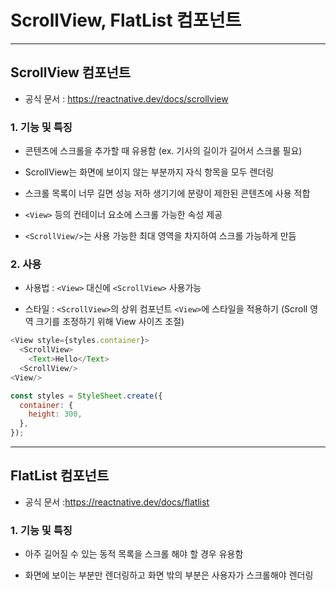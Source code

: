 # ScrollView, FlatList 컴포넌트

---

## ScrollView 컴포넌트

- 공식 문서 : https://reactnative.dev/docs/scrollview

### 1. 기능 및 특징

- 콘텐츠에 스크롤을 추가할 때 유용함 (ex. 기사의 길이가 길어서 스크롤 필요)

- ScrollView는 화면에 보이지 않는 부분까지 자식 항목을 모두 렌더링

- 스크롤 목록이 너무 길면 성능 저하 생기기에 분량이 제한된 콘텐츠에 사용 적합

- `<View>` 등의 컨테이너 요소에 스크롤 가능한 속성 제공

- `<ScrollView/>`는 사용 가능한 최대 영역을 차지하여 스크롤 가능하게 만듬

### 2. 사용

- 사용법 : `<View>` 대신에 `<ScrollView>` 사용가능

- 스타일 : `<ScrollView>`의 상위 컴포넌트 `<View>`에 스타일을 적용하기 (Scroll 영역 크기를 조정하기 위해 View 사이즈 조절)

```js
<View style={styles.container}>
  <ScrollView>
    <Text>Hello</Text>
  <ScrollView/>
<View/>
```

```js
const styles = StyleSheet.create({
  container: {
    height: 300,
  },
});
```

---

## FlatList 컴포넌트

- 공식 문서 :https://reactnative.dev/docs/flatlist

### 1. 기능 및 특징

- 아주 길어질 수 있는 동적 목록을 스크롤 해야 할 경우 유용함

- 화면에 보이는 부분만 렌더링하고 화면 밖의 부분은 사용자가 스크롤해야 렌더링
